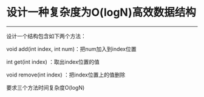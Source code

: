 # 设计一种复杂度为O(logN)高效数据结构

---

   

设计一个结构包含如下两个方法：

void add(int index, int num)：把num加入到index位置

int get(int index) ：取出index位置的值

void remove(int index) ：把index位置上的值删除

要求三个方法时间复杂度O(logN)